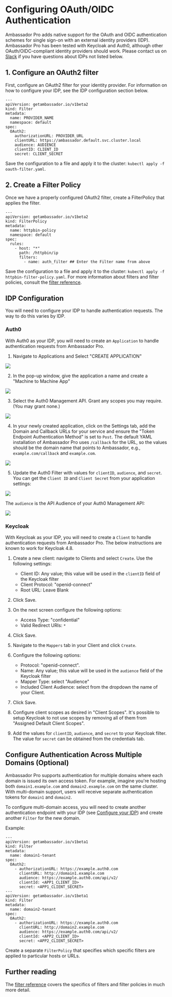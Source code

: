 # Configuring OAuth/OIDC Authentication

Ambassador Pro adds native support for the OAuth and OIDC authentication schemes for single sign-on with an external identity providers (IDP). Ambassador Pro has been tested with Keycloak and Auth0, although other OAuth/OIDC-compliant identity providers should work. Please contact us on [Slack](https://d6e.co/slack) if you have questions about IDPs not listed below.

## 1. Configure an OAuth2 filter

First, configure an OAuth2 filter for your identity provider. For information on how to configure your IDP, see the IDP configuration section below.

```
---
apiVersion: getambassador.io/v1beta2
kind: Filter
metadata:
  name: PROVIDER_NAME
  namespace: default
spec:
  OAuth2:
    authorizationURL: PROVIDER_URL
    clientURL: https://ambassador.default.svc.cluster.local
    audience: AUDIENCE
    clientID: CLIENT_ID
    secret: CLIENT_SECRET
```

Save the configuration to a file and apply it to the cluster: `kubectl apply -f oauth-filter.yaml`.

## 2. Create a Filter Policy

Once we have a properly configured OAuth2 filter, create a FilterPolicy that applies the filter.

```
---
apiVersion: getambassador.io/v1beta2
kind: FilterPolicy
metadata:
  name: httpbin-policy
  namespace: default
spec:
  rules:
    - host: "*"
      path: /httpbin/ip
      filters:
        - name: auth_filter ## Enter the Filter name from above
```

Save the configuration to a file and apply it to the cluster: `kubectl apply -f httpbin-filter-policy.yaml`. For more information about filters and filter policies, consult the [filter reference](/reference/filter-reference).

## IDP Configuration
You will need to configure your IDP to handle authentication requests. The way to do this varies by IDP.

### Auth0
With Auth0 as your IDP, you will need to create an `Application` to handle authentication requests from Ambassador Pro.

1. Navigate to Applications and Select "CREATE APPLICATION"

  ![](/images/create-application.png)

2. In the pop-up window, give the application a name and create a "Machine to Machine App"

  ![](/images/machine-machine.png)

3. Select the Auth0 Management API. Grant any scopes you may require. (You may grant none.)

  ![](/images/scopes.png)
  
4. In your newly created application, click on the Settings tab, add the Domain and Callback URLs for your service and ensure the "Token Endpoint Authentication Method" is set to `Post`. The default YAML installation of Ambassador Pro uses `/callback` for the URL, so the values should be the domain name that points to Ambassador, e.g., `example.com/callback` and `example.com`.

  ![](/images/Auth0_none.png)

5. Update the Auth0 Filter with values for `clientID`, `audience`, and `secret`. You can get the `Client ID` and `Client Secret` from your application settings:

![](/images/Auth0_secret.png)

The `audience` is the API Audience of your Auth0 Management API:

![](/images/Auth0_audience.png)

### Keycloak

With Keycloak as your IDP, you will need to create a `Client` to handle authentication requests from Ambassador Pro. The below instructions are known to work for Keycloak 4.8.

1. Create a new client: navigate to Clients and select `Create`. Use the following settings: 
   - Client ID: Any value; this value will be used in the `clientID` field of the Keycloak filter
   - Client Protocol: "openid-connect"
   - Root URL: Leave Blank

3. Click Save.

4. On the next screen configure the following options:
   - Access Type: "confidential"
   - Valid Redirect URIs: `*`

5. Click Save.
6. Navigate to the `Mappers` tab in your Client and click `Create`.
7. Configure the following options:
   - Protocol: "openid-connect".
   - Name: Any value; this value will be used in the `audience` field of the Keycloak filter
   - Mapper Type: select "Audience"
   - Included Client Audience: select from the dropdown the name of your Client.

7. Click Save.

8. Configure client scopes as desired in "Client Scopes". It's possible to setup Keycloak to not use scopes by removing all of them from "Assigned Default Client Scopes".

9. Add the values for `clientID`, `audience`, and `secret` to your Keycloak filter. The value for `secret` can be obtained from the credentials tab.

## Configure Authentication Across Multiple Domains (Optional)
Ambassador Pro supports authentication for multiple domains where each domain is issued its own access token. For example, imagine you're hosting both `domain1.example.com` and `domain2.example.com` on the same cluster. With multi-domain support, users will receive separate authentication tokens for `domain1` and `domain2`.

To configure multi-domain access, you will need to create another authentication endpoint with your IDP (see [Configure your IDP](/user-guide/oauth-oidc-auth/#configure-your-idp)) and create another `Filter` for the new domain.

Example:

```
---
apiVersion: getambassador.io/v1beta1
kind: Filter
metadata:
  name: domain1-tenant
spec:
  OAuth2:
    - authorizationURL: https://example.auth0.com
      clientURL: http://domain1.example.com
      audience: https://example.auth0.com/api/v2/
      clientId: <APP1_CLIENT_ID>
      secret: <APP1_CLIENT_SECRET>
---
apiVersion: getambassador.io/v1beta1
kind: Filter
metadata:
  name: domain2-tenant
spec:
  OAuth2:
    - authorizationURL: https://example.auth0.com
      clientURL: http://domain2.example.com
      audience: https://example.auth0.com/api/v2/
      clientId: <APP2_CLIENT_ID>
      secret: <APP2_CLIENT_SECRET>
```

Create a separate `FilterPolicy` that specifies which specific filters are applied to particular hosts or URLs.


## Further reading

The [filter reference](/reference/filter-reference) covers the specifics of filters and filter policies in much more detail.